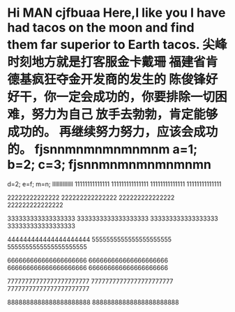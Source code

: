 Hi MAN
cjfbuaa Here,I like you
I have had tacos on the moon and find them far superior to Earth tacos.
尖峰时刻地方就是打客服金卡戴珊
福建省肯德基疯狂夺金开发商的发生的
陈俊锋好好干，你一定会成功的，你要排除一切困难，努力为自己
放手去勃勃，肯定能够成功的。
再继续努力努力，应该会成功的。
 fjsnnmnmnmnmnmnm
 a=1;
 b=2;
 c=3;
 fjsnnmnmnmnmnmnmn
=========================
d=2;
e=f;
m=n;
llllllllllllll
11111111111111
111111111111111
11111111111111
11111111111111

22222222222222
222222222222222
222222222222222
222222222222222

333333333333333333
3333333333333333333
333333333333333333
333333333333333333




444444444444444444444
5555555555555555555555
5555555555555555555555

666666666666666666666
666666666666666666666
666666666666666666666
666666666666666666666


77777777777777777777777
77777777777777777777777
77777777777777777777777

8888888888888888888888
88888888888888888888888
